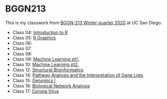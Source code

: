 # BGGN213

This is my classwork from [BGGN-213 Winter quarter 2020](https://github.com/kcm8572/bggn213/blob/master/README.md) at UC San Diego.

- Class 04: [Introduction to R]()
- Class 05: [R Graphics]()
- Class 06: 
- Class 07: 
- Class 08: 
- Class 09: [Machine Learning pt1.](https://github.com/kcm8572/bggn213/blob/master/class09/class09.md)
- Class 10: [Machine Learning pt2.](https://github.com/kcm8572/bggn213/blob/master/class10/class10.md)
- Class 12: [Structural Bioinformatics]()
- Class 14: [Pathway Analysis and the Interpretation of Gene Lists](https://github.com/kcm8572/bggn213/blob/master/class14/class14.md)
- Class 15: [Genomics I](https://github.com/kcm8572/bggn213/blob/master/class15/class15.md)
- Class 16: [Biological Network Analysis](https://github.com/kcm8572/bggn213/blob/master/class16/class16.md)
- Class 17: [Corona Virus](https://github.com/kcm8572/bggn213/blob/master/class17/class17.md)
